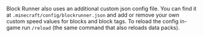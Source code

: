 Block Runner also uses an additional custom json config file. You can find it at `.minecraft/config/blockrunner.json` and add or remove your own custom speed values for blocks and block tags. To reload the config in-game run `/reload` (the same command that also reloads data packs).